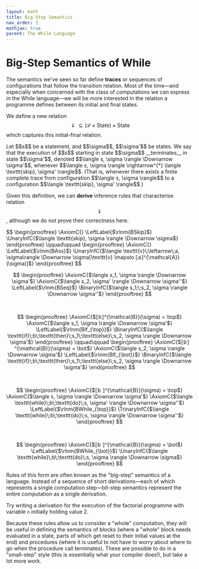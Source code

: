 ```yaml
---
layout: math
title: Big-Step Semantics
nav_order: 3
mathjax: true
parent: The While Language
---
```


# Big-Step Semantics of While

The semantics we've seen so far define __traces__ or sequences of
configurations that follow the transition relation. Most of the time—and
especially when concerned with the class of computations we can express in the
While language—we will be more interested in the relation a programme defines
between its initial and final states.

We define a new relation
$$\Downarrow \subseteq (\mathcal{S} \times \mathsf{State}) \times \mathsf{State}$$
which captures this initial-final relation.

<div class="defn" markdown="1">
Let $$s$$ be a statement, and $$\sigma$$, $$\sigma'$$ be states. We say that
the execution of $$s$$ starting in state $$\sigma$$ __terminates__ in state
$$\sigma'$$, denoted $$\langle s, \sigma \rangle \Downarrow \sigma'$$, whenever
$$\langle s, \sigma \rangle \rightarrow^{*} \langle \texttt{skip}, \sigma'
\rangle$$. (That is, whenever there exists a finite complete trace from
configuration $$\langle s, \sigma \rangle$$ to a configuration
$$\langle \texttt{skip}, \sigma' \rangle$$.)
</div>

Given this definition, we can __derive__ inference rules that characterise
relation $$\Downarrow$$, although we do not prove their correctness here.

<div class="defn" markdown="1">
$$
\begin{prooftree}
\AxiomC{}
\LeftLabel{$\rlnm{BSkip}$}
\UnaryInfC{$\langle \texttt{skip}, \sigma \rangle \Downarrow \sigma$}
\end{prooftree}
\qquad\qquad
\begin{prooftree}
\AxiomC{}
\LeftLabel{$\rlnm{BAss}$}
\UnaryInfC{$\langle \texttt{v}\;\leftarrow\;a, \sigma\rangle \Downarrow \sigma[\texttt{v} \mapsto ⟦a⟧^{\mathcal{A}}(\sigma)]$}
\end{prooftree}
$$

<br/>

$$
\begin{prooftree}
\AxiomC{$\langle s_1, \sigma  \rangle \Downarrow \sigma'$}
\AxiomC{$\langle s_2, \sigma' \rangle \Downarrow \sigma''$}
\LeftLabel{$\rlnm{BSeq}$}
\BinaryInfC{$\langle s_1;\;s_2, \sigma \rangle \Downarrow \sigma''$}
\end{prooftree}
$$

<br/>

$$
\begin{prooftree}
\AxiomC{$⟦b⟧^{\mathcal{B}}(\sigma) = \top$}
\AxiomC{$\langle s_1, \sigma  \rangle \Downarrow \sigma'$}
\LeftLabel{$\rlnm{BIf_{\top}}$}
\BinaryInfC{$\langle \texttt{if}\;b\;\texttt{then}\;s_1\;\texttt{else}\;s_2, \sigma \rangle \Downarrow \sigma'$}
\end{prooftree}
\qquad\qquad
\begin{prooftree}
\AxiomC{$⟦b⟧^{\mathcal{B}}(\sigma) = \bot$}
\AxiomC{$\langle s_2, \sigma \rangle \Downarrow \sigma'$}
\LeftLabel{$\rlnm{BIf_{\bot}}$}
\BinaryInfC{$\langle \texttt{if}\;b\;\texttt{then}\;s_1\;\texttt{else}\;s_2, \sigma \rangle \Downarrow \sigma'$}
\end{prooftree}
$$

<br/>

$$
\begin{prooftree}
\AxiomC{$⟦b ⟧^{\mathcal{B}}(\sigma) = \top$}
\AxiomC{$\langle s, \sigma \rangle \Downarrow \sigma'$}
\AxiomC{$\langle \texttt{while}\;b\;\texttt{do}\;s, \sigma' \rangle \Downarrow \sigma''$}
\LeftLabel{$\rlnm{BWhile_{\top}}$}
\TrinaryInfC{$\langle \texttt{while}\;b\;\texttt{do}\;s, \sigma \rangle \Downarrow \sigma''$}
\end{prooftree}
$$

<br/>

$$
\begin{prooftree}
\AxiomC{$⟦b ⟧^{\mathcal{B}}(\sigma) = \bot$}
\LeftLabel{$\rlnm{BWhile_{\bot}}$}
\UnaryInfC{$\langle \texttt{while}\;b\;\texttt{do}\;s, \sigma \rangle \Downarrow \sigma$}
\end{prooftree}
$$

</div>

Rules of this form are often known as the "big-step" semantics of a language.
Instead of a sequence of short derivations—each of which represents a single
computation step—bit-step semantics represent the entire computation as a
single derivation.

Try writing a derivation for the execution of the factorial programme with
variable $\texttt{n}$ initially holding value $2$.

Because these rules allow us to consider a "whole" computation, they will be
useful in defining the semantics of blocks (where a "whole" block needs
evaluated in a state, parts of which get reset to their initial values at the
end) and procedures (where it is useful to not have to worry about where to go
when the procedure call terminates). These are possible to do in a "small-step"
style (this is essentially what your compiler does!), but take a lot more work.
